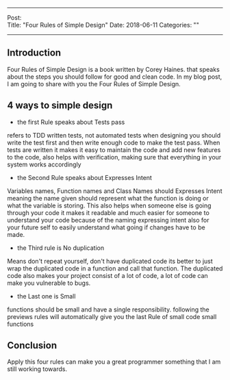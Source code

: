 
---
Post:   
Title:  "Four Rules of Simple Design"
Date:   2018-06-11
Categories: ""

---

## Introduction 

Four Rules of Simple Design is a book written by Corey Haines.
 that speaks about the steps you should follow for good and clean code. 
In my blog post, I am going to share with you the Four Rules of Simple Design.  

## 4 ways to simple design  
* the first Rule speaks about Tests pass

refers to TDD written tests, not automated tests when designing you should write the test first and then write enough 
code to make the test pass. When tests are written it makes it easy to maintain the code 
and add new features  to the code, also helps with verification, 
making sure that everything in your system works accordingly 

* the Second Rule speaks about Expresses Intent

Variables names, Function names and Class Names should Expresses Intent meaning the name given should 
represent what the function is doing or what the variable is storing. This also helps when someone else 
is going through your code it makes it readable and much easier for someone to understand your code
because of the naming expressing intent also for your future self to easily understand what going if changes have
to be made.

 * the Third rule is No duplication 

Means don't repeat yourself, don't have duplicated code its better to just wrap the duplicated code in a function
and call that function. The duplicated code also makes your project consist of a lot of code, a lot of code can make
you vulnerable to bugs.  


* the Last one is Small

functions should be small and have a single responsibility. following the previews rules will automatically
give you the last Rule of small code small functions   

## Conclusion 

Apply this four rules can make you a great programmer something that I am still working towards. 
